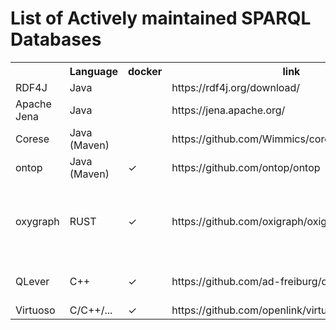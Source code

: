 # List of Actively maintained SPARQL Databases

<table>
    <tr>
        <th></th>
        <th>Language</th>
        <th>docker</th>
        <th>link</th>
        <th>notes</th>
    </tr>
    <tr>
        <td>RDF4J</td>
        <td>Java</td>
        <td></td>
        <td>https://rdf4j.org/download/</td>
    </tr>
    <tr>
        <td>Apache Jena</td>
        <td>Java</td>
        <td></td>
        <td>https://jena.apache.org/</td>
    </tr>
    <tr>
        <td>Corese</td>
        <td>Java (Maven)</td>
        <td></td>
        <td>https://github.com/Wimmics/corese</td>
    </tr>
    <tr>
        <td>ontop</td>
        <td>Java (Maven)</td>
        <td>✓</td>
        <td>https://github.com/ontop/ontop</td>
        <td>Wrapper for a SQL DB</td>
    </tr>
    <tr>
        <td>oxygraph</td>
        <td>RUST</td>
        <td>✓</td>
        <td>
            https://github.com/oxigraph/oxigraph/tree/main/cli
        </td>
        <td>Heavy development, based on RockDB key-value database</td>
    </tr>
    <tr>
        <td>QLever</td>    
        <td>C++</td>
        <td>✓</td>
        <td>https://github.com/ad-freiburg/qlever</td>
        <td>Fast on large Knowledge Graphs</td>
    </tr>
    <tr>
        <td>Virtuoso</td>
        <td>C/C++/...</td>
        <td>✓</td>
        <td>https://github.com/openlink/virtuoso-opensource</td>
    </tr>
</table>

